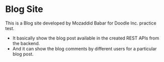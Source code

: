 # Blog Site

This is a Blog site developed by Mozaddid Babar for Doodle Inc. practice test.

- It basically show the blog post available in the created REST APIs from the backend.
- And it can show the blog comments by different users for a particular blog post.
